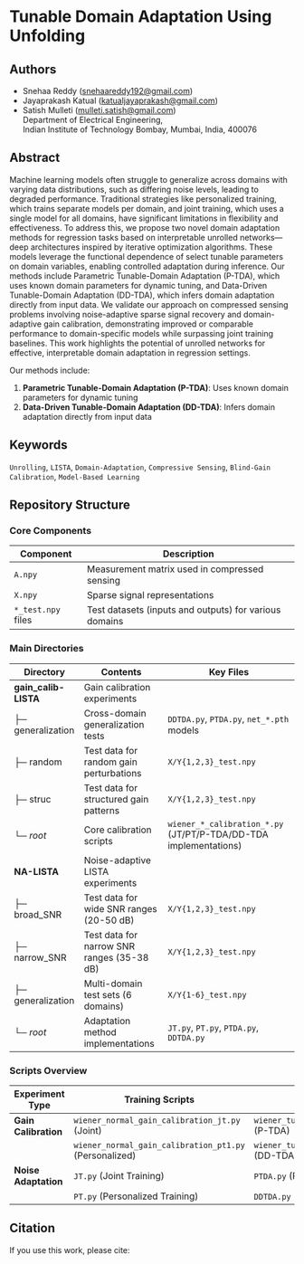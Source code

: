 # Tunable Domain Adaptation Using Unfolding

## Authors
- Snehaa Reddy ([snehaareddy192@gmail.com](mailto:snehaareddy192@gmail.com))
- Jayaprakash Katual ([katualjayaprakash@gmail.com](mailto:katualjayaprakash@gmail.com))
- Satish Mulleti ([mulleti.satish@gmail.com](mailto:mulleti.satish@gmail.com))  
Department of Electrical Engineering,  
Indian Institute of Technology Bombay, Mumbai, India, 400076

## Abstract
Machine learning models often struggle to generalize across domains with varying data distributions, such as differing noise levels, leading to degraded performance. Traditional strategies like personalized training, which trains separate models per domain, and joint training, which uses a single model for all domains, have significant limitations in flexibility and effectiveness. To address this, we propose two novel domain adaptation methods for regression tasks based on interpretable unrolled networks—deep architectures inspired by iterative optimization algorithms. These models leverage the functional dependence of select tunable parameters on domain variables, enabling controlled adaptation during inference. Our methods include Parametric Tunable-Domain Adaptation (P-TDA), which uses known domain parameters for dynamic tuning, and Data-Driven Tunable-Domain Adaptation (DD-TDA), which infers domain adaptation directly from input data. We validate our approach on compressed sensing problems involving noise-adaptive sparse signal recovery and domain-adaptive gain calibration, demonstrating improved or comparable performance to domain-specific models while surpassing joint training baselines. This work highlights the potential of unrolled networks for effective, interpretable domain adaptation in regression settings.


Our methods include:
1. **Parametric Tunable-Domain Adaptation (P-TDA)**: Uses known domain parameters for dynamic tuning
2. **Data-Driven Tunable-Domain Adaptation (DD-TDA)**: Infers domain adaptation directly from input data


## Keywords
`Unrolling`, `LISTA`, `Domain-Adaptation`, `Compressive Sensing`, `Blind-Gain Calibration`, `Model-Based Learning`

## Repository Structure
### Core Components
| Component             | Description                                                                 |
|-----------------------|-----------------------------------------------------------------------------|
| `A.npy`               | Measurement matrix used in compressed sensing                               |
| `X.npy`               | Sparse signal representations                                               |
| `*_test.npy` files    | Test datasets (inputs and outputs) for various domains                      |

### Main Directories
| Directory              | Contents                                                                     | Key Files                                                                 |
|------------------------|------------------------------------------------------------------------------|---------------------------------------------------------------------------|
| **gain_calib-LISTA**   | Gain calibration experiments                                                 | |
| ├─ generalization      | Cross-domain generalization tests                                            | `DDTDA.py`, `PTDA.py`, `net_*.pth` models                                |
| ├─ random              | Test data for random gain perturbations                                      | `X/Y{1,2,3}_test.npy`                                                    |
| ├─ struc               | Test data for structured gain patterns                                       | `X/Y{1,2,3}_test.npy`                                                    |
| └─ *root*              | Core calibration scripts                                                     | `wiener_*_calibration_*.py` (JT/PT/P-TDA/DD-TDA implementations)         |
| **NA-LISTA**           | Noise-adaptive LISTA experiments                                             | |
| ├─ broad_SNR           | Test data for wide SNR ranges (20-50 dB)                                     | `X/Y{1,2,3}_test.npy`                                                    |
| ├─ narrow_SNR          | Test data for narrow SNR ranges (35-38 dB)                                   | `X/Y{1,2,3}_test.npy`                                                    |
| ├─ generalization      | Multi-domain test sets (6 domains)                                           | `X/Y{1-6}_test.npy`                                                      |
| └─ *root*              | Adaptation method implementations                                            | `JT.py`, `PT.py`, `PTDA.py`, `DDTDA.py`                                   |

### Scripts Overview
| Experiment Type        | Training Scripts                                      | Adaptation Methods                          |
|------------------------|-------------------------------------------------------|---------------------------------------------|
| **Gain Calibration**   | `wiener_normal_gain_calibration_jt.py` (Joint)        | `wiener_tunable_gain_calibration_ptda.py` (P-TDA) |
|                        | `wiener_normal_gain_calibration_pt1.py` (Personalized)| `wiener_tunable_gain_calibration_ddtda.py` (DD-TDA)|
| **Noise Adaptation**   | `JT.py` (Joint Training)                              | `PTDA.py` (Parametric TDA)                  |
|                        | `PT.py` (Personalized Training)                       | `DDTDA.py` (Data-Driven TDA)                |


## Citation  
If you use this work, please cite:

